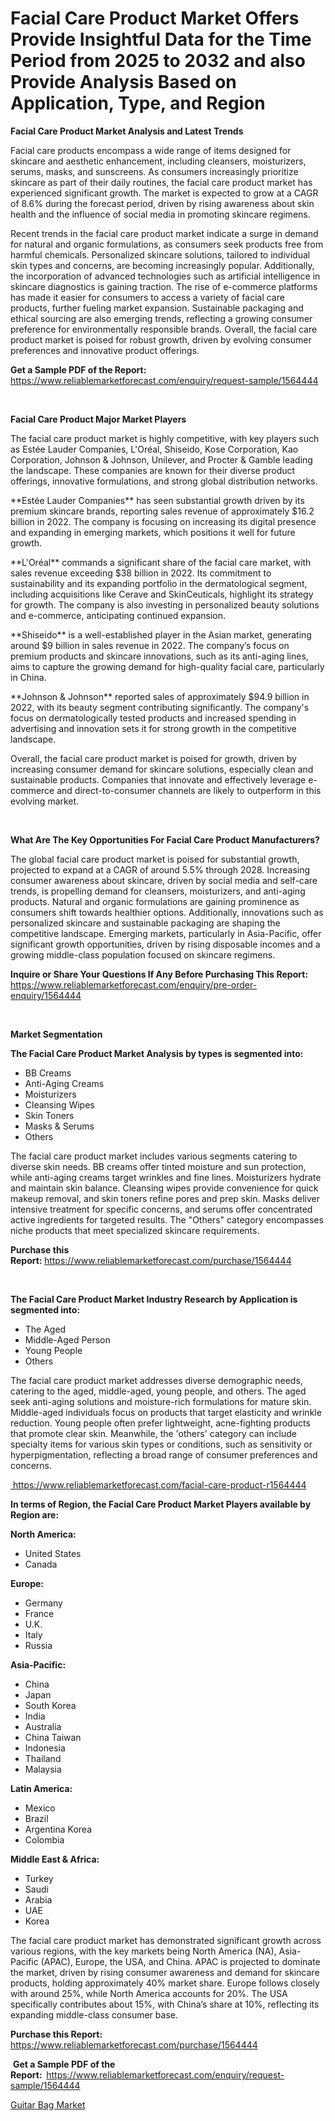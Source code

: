 <p><h1>Facial Care Product Market Offers Provide Insightful Data for the Time Period from 2025 to 2032 and also Provide Analysis Based on Application, Type, and Region</h1></p><p><strong>Facial Care Product Market Analysis and Latest Trends</strong></p>
<p><p>Facial care products encompass a wide range of items designed for skincare and aesthetic enhancement, including cleansers, moisturizers, serums, masks, and sunscreens. As consumers increasingly prioritize skincare as part of their daily routines, the facial care product market has experienced significant growth. The market is expected to grow at a CAGR of 8.6% during the forecast period, driven by rising awareness about skin health and the influence of social media in promoting skincare regimens.</p><p>Recent trends in the facial care product market indicate a surge in demand for natural and organic formulations, as consumers seek products free from harmful chemicals. Personalized skincare solutions, tailored to individual skin types and concerns, are becoming increasingly popular. Additionally, the incorporation of advanced technologies such as artificial intelligence in skincare diagnostics is gaining traction. The rise of e-commerce platforms has made it easier for consumers to access a variety of facial care products, further fueling market expansion. Sustainable packaging and ethical sourcing are also emerging trends, reflecting a growing consumer preference for environmentally responsible brands. Overall, the facial care product market is poised for robust growth, driven by evolving consumer preferences and innovative product offerings.</p></p>
<p><strong>Get a Sample PDF of the Report:&nbsp;</strong> <a href="https://www.reliablemarketforecast.com/enquiry/request-sample/1564444?utm_campaign=2721&utm_medium=2&utm_source=Github&utm_content=ia&utm_term=04042025&utm_id=facial-care-product">https://www.reliablemarketforecast.com/enquiry/request-sample/1564444</a></p>
<p>&nbsp;</p>
<p><strong>Facial Care Product Major Market Players</strong></p>
<p><p>The facial care product market is highly competitive, with key players such as Estée Lauder Companies, L'Oréal, Shiseido, Kose Corporation, Kao Corporation, Johnson & Johnson, Unilever, and Procter & Gamble leading the landscape. These companies are known for their diverse product offerings, innovative formulations, and strong global distribution networks.</p><p>**Estée Lauder Companies** has seen substantial growth driven by its premium skincare brands, reporting sales revenue of approximately $16.2 billion in 2022. The company is focusing on increasing its digital presence and expanding in emerging markets, which positions it well for future growth.</p><p>**L'Oréal** commands a significant share of the facial care market, with sales revenue exceeding $38 billion in 2022. Its commitment to sustainability and its expanding portfolio in the dermatological segment, including acquisitions like Cerave and SkinCeuticals, highlight its strategy for growth. The company is also investing in personalized beauty solutions and e-commerce, anticipating continued expansion.</p><p>**Shiseido** is a well-established player in the Asian market, generating around $9 billion in sales revenue in 2022. The company’s focus on premium products and skincare innovations, such as its anti-aging lines, aims to capture the growing demand for high-quality facial care, particularly in China.</p><p>**Johnson & Johnson** reported sales of approximately $94.9 billion in 2022, with its beauty segment contributing significantly. The company's focus on dermatologically tested products and increased spending in advertising and innovation sets it for strong growth in the competitive landscape.</p><p>Overall, the facial care product market is poised for growth, driven by increasing consumer demand for skincare solutions, especially clean and sustainable products. Companies that innovate and effectively leverage e-commerce and direct-to-consumer channels are likely to outperform in this evolving market.</p></p>
<p>&nbsp;</p>
<p><strong>What Are The Key Opportunities For Facial Care Product Manufacturers?</strong></p>
<p><p>The global facial care product market is poised for substantial growth, projected to expand at a CAGR of around 5.5% through 2028. Increasing consumer awareness about skincare, driven by social media and self-care trends, is propelling demand for cleansers, moisturizers, and anti-aging products. Natural and organic formulations are gaining prominence as consumers shift towards healthier options. Additionally, innovations such as personalized skincare and sustainable packaging are shaping the competitive landscape. Emerging markets, particularly in Asia-Pacific, offer significant growth opportunities, driven by rising disposable incomes and a growing middle-class population focused on skincare regimens.</p></p>
<p><strong>Inquire or Share Your Questions If Any Before Purchasing This Report:</strong> <a href="https://www.reliablemarketforecast.com/enquiry/pre-order-enquiry/1564444?utm_campaign=2721&utm_medium=2&utm_source=Github&utm_content=ia&utm_term=04042025&utm_id=facial-care-product">https://www.reliablemarketforecast.com/enquiry/pre-order-enquiry/1564444</a></p>
<p>&nbsp;</p>
<p><strong>Market Segmentation</strong></p>
<p><strong>The Facial Care Product Market Analysis by types is segmented into:</strong></p>
<p><ul><li>BB Creams</li><li>Anti-Aging Creams</li><li>Moisturizers</li><li>Cleansing Wipes</li><li>Skin Toners</li><li>Masks & Serums</li><li>Others</li></ul></p>
<p><p>The facial care product market includes various segments catering to diverse skin needs. BB creams offer tinted moisture and sun protection, while anti-aging creams target wrinkles and fine lines. Moisturizers hydrate and maintain skin balance. Cleansing wipes provide convenience for quick makeup removal, and skin toners refine pores and prep skin. Masks deliver intensive treatment for specific concerns, and serums offer concentrated active ingredients for targeted results. The "Others" category encompasses niche products that meet specialized skincare requirements.</p></p>
<p><strong>Purchase this Report:&nbsp;</strong><a href="https://www.reliablemarketforecast.com/purchase/1564444?utm_campaign=2721&utm_medium=2&utm_source=Github&utm_content=ia&utm_term=04042025&utm_id=facial-care-product">https://www.reliablemarketforecast.com/purchase/1564444</a></p>
<p>&nbsp;</p>
<p><strong>The Facial Care Product Market Industry Research by Application is segmented into:</strong></p>
<p><ul><li>The Aged</li><li>Middle-Aged Person</li><li>Young People</li><li>Others</li></ul></p>
<p><p>The facial care product market addresses diverse demographic needs, catering to the aged, middle-aged, young people, and others. The aged seek anti-aging solutions and moisture-rich formulations for mature skin. Middle-aged individuals focus on products that target elasticity and wrinkle reduction. Young people often prefer lightweight, acne-fighting products that promote clear skin. Meanwhile, the 'others' category can include specialty items for various skin types or conditions, such as sensitivity or hyperpigmentation, reflecting a broad range of consumer preferences and concerns.</p></p>
<p><a href="https://www.reliablemarketforecast.com/facial-care-product-r1564444?utm_campaign=2721&utm_medium=2&utm_source=Github&utm_content=ia&utm_term=04042025&utm_id=facial-care-product">&nbsp;https://www.reliablemarketforecast.com/facial-care-product-r1564444</a></p>
<p><strong>In terms of Region, the Facial Care Product Market Players available by Region are:</strong></p>
<p>
    <p> <strong> North America: </strong>
        <ul>
            <li>United States</li>
            <li>Canada</li>
        </ul>
        </p> 
    <p> <strong> Europe: </strong>
        <ul>
            <li>Germany</li>
            <li>France</li>
            <li>U.K.</li>
            <li>Italy</li>
            <li>Russia</li>
        </ul>
        </p> 
    <p> <strong> Asia-Pacific: </strong>
        <ul>
            <li>China</li>
            <li>Japan</li>
            <li>South Korea</li>
            <li>India</li>
            <li>Australia</li>
            <li>China Taiwan</li>
            <li>Indonesia</li>
            <li>Thailand</li>
            <li>Malaysia</li>
        </ul>
        </p> 
    <p> <strong> Latin America: </strong>
        <ul>
            <li>Mexico</li>
            <li>Brazil</li>
            <li>Argentina Korea</li>
            <li>Colombia</li>
        </ul>
        </p> 
    <p> <strong> Middle East & Africa: </strong>
        <ul>
            <li>Turkey</li>
            <li>Saudi</li>
            <li>Arabia</li>
            <li>UAE</li>
            <li>Korea</li>
        </ul>
    </p>
    </p>
<p><p>The facial care product market has demonstrated significant growth across various regions, with the key markets being North America (NA), Asia-Pacific (APAC), Europe, the USA, and China. APAC is projected to dominate the market, driven by rising consumer awareness and demand for skincare products, holding approximately 40% market share. Europe follows closely with around 25%, while North America accounts for 20%. The USA specifically contributes about 15%, with China’s share at 10%, reflecting its expanding middle-class consumer base.</p></p>
<p><strong>Purchase this Report: </strong><a href="https://www.reliablemarketforecast.com/purchase/1564444?utm_campaign=2721&utm_medium=2&utm_source=Github&utm_content=ia&utm_term=04042025&utm_id=facial-care-product">https://www.reliablemarketforecast.com/purchase/1564444</a></p>
<p>&nbsp;<strong>Get a Sample PDF of the Report:&nbsp;&nbsp;</strong><a href="https://www.reliablemarketforecast.com/enquiry/request-sample/1564444?utm_campaign=2721&utm_medium=2&utm_source=Github&utm_content=ia&utm_term=04042025&utm_id=facial-care-product">https://www.reliablemarketforecast.com/enquiry/request-sample/1564444</a></p>
<p><strong></strong></p>
<p><p><a href="https://github.com/chaturberville8181/Market-Research-Report-List-1/blob/main/guitar-bag-market.md?utm_campaign=2721&utm_medium=2&utm_source=Github&utm_content=ia&utm_term=04042025&utm_id=facial-care-product">Guitar Bag Market</a></p></p>
